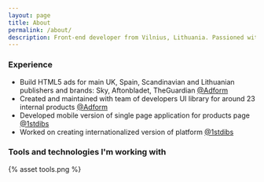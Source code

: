 ```yaml
---
layout: page
title: About
permalink: /about/
description: Front-end developer from Vilnius, Lithuania. Passioned with clean code and pure functions which solves issue and problems.
---
```


### Experience

-   Build HTML5 ads for main UK, Spain, Scandinavian and Lithuanian publishers and brands: Sky, Aftonbladet, TheGuardian <a href="https://adform.com">@Adform</a>
-   Created and maintained with team of developers UI library for around 23 internal products <a href="https://adform.com">@Adform</a>
-   Developed mobile version of single page application for products page <a href="https://1stdibs.com">@1stdibs</a>
-   Worked on creating internationalized version of platform <a href="https://1stdibs.com">@1stdibs</a>

### Tools and technologies I'm working with

{% asset tools.png %}

<!-- <table>
    <tr>
        <td>React</td>
    </tr>
    <tr>
        <td>Relay</td>
    </tr>
    <tr>
        <td>GraphQL</td>
    </tr>
    <tr>
        <td>NodeJS</td>
    </tr>
    <tr>
        <td>Express</td>
    </tr>
    <tr>
        <td>Webpack</td>
    </tr>
</table> -->

<!-- <div id="root"></div> -->
<!-- {% asset about.js @inline %} -->
